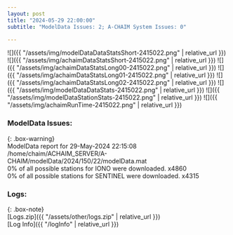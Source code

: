 ```yaml
---
layout: post
title: "2024-05-29 22:00:00"
subtitle: "ModelData Issues: 2; A-CHAIM System Issues: 0"

---
```


![]({{ "/assets/img/modelDataDataStatsShort-2415022.png" | relative_url }})
![]({{ "/assets/img/achaimDataStatsShort-2415022.png" | relative_url }})
![]({{ "/assets/img/achaimDataStatsLong00-2415022.png" | relative_url }})
![]({{ "/assets/img/achaimDataStatsLong01-2415022.png" | relative_url }})
![]({{ "/assets/img/achaimDataStatsLong02-2415022.png" | relative_url }})
![]({{ "/assets/img/modelDataDataStats-2415022.png" | relative_url }})
![]({{ "/assets/img/modelDataStationStats-2415022.png" | relative_url }})
![]({{ "/assets/img/achaimRunTime-2415022.png" | relative_url }})


### ModelData Issues:  
  
{: .box-warning}  
 ModelData report for 29-May-2024 22:15:08   
 /home/chaim/ACHAIM_SERVER/A-CHAIM/modelData/2024/150/22/modelData.mat   
 0% of all possible stations for IONO were downloaded. x4860   
 0% of all possible stations for SENTINEL were downloaded. x4315   
  


### Logs:  
  
{: .box-note}  
[Logs.zip]({{ "/assets/other/logs.zip" | relative_url }})  
[Log Info]({{ "/logInfo" | relative_url }})  
